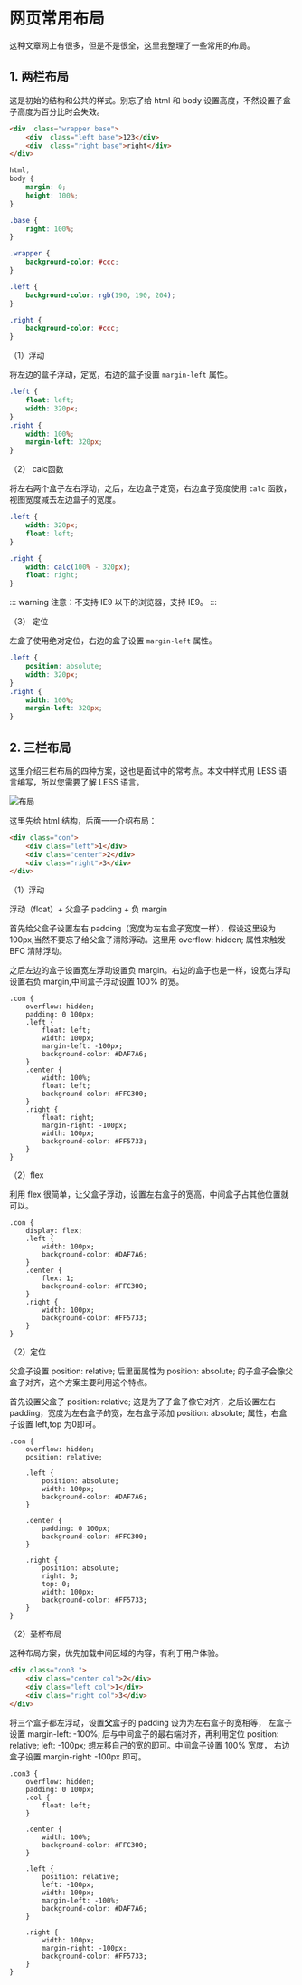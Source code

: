 # 网页常用布局

这种文章网上有很多，但是不是很全，这里我整理了一些常用的布局。

## 1. 两栏布局

这是初始的结构和公共的样式。别忘了给 html 和 body 设置高度，不然设置子盒子高度为百分比时会失效。

```html
<div  class="wrapper base">
    <div  class="left base">123</div>
    <div  class="right base">right</div>
</div>
```

```css
html,
body {
    margin: 0;
    height: 100%;
}

.base {
    right: 100%;
}

.wrapper {
    background-color: #ccc;
}

.left {
    background-color: rgb(190, 190, 204);
}

.right {
    background-color: #ccc;
}
```

（1）浮动

将左边的盒子浮动，定宽，右边的盒子设置 `margin-left` 属性。

```css
.left {
    float: left;
    width: 320px;
}
.right {
    width: 100%;
    margin-left: 320px;
}
```

（2） calc函数

将左右两个盒子左右浮动，之后，左边盒子定宽，右边盒子宽度使用 `calc` 函数，视图宽度减去左边盒子的宽度。

```css
.left {
    width: 320px;
    float: left;
}

.right {
    width: calc(100% - 320px);
    float: right;
}
```

::: warning
注意：不支持 IE9 以下的浏览器，支持 IE9。
:::

（3） 定位

左盒子使用绝对定位，右边的盒子设置 `margin-left` 属性。

```css
.left {
    position: absolute;
    width: 320px;
}
.right {
    width: 100%;
    margin-left: 320px;
}
```

## 2. 三栏布局

这里介绍三栏布局的四种方案，这也是面试中的常考点。本文中样式用 LESS 语言编写，所以您需要了解 LESS 语言。

![布局](buju.png)

这里先给 html 结构，后面一一介绍布局：

```html
<div class="con">
    <div class="left">1</div>
    <div class="center">2</div>
    <div class="right">3</div>
</div>
```

（1）浮动

浮动（float）+ 父盒子 padding + 负 margin

首先给父盒子设置左右 padding（宽度为左右盒子宽度一样），假设这里设为 100px,当然不要忘了给父盒子清除浮动。这里用 overflow: hidden; 属性来触发 BFC 清除浮动。

之后左边的盒子设置宽左浮动设置负 margin。右边的盒子也是一样，设宽右浮动设置右负 margin,中间盒子浮动设置 100% 的宽。

```less
.con {
    overflow: hidden;
    padding: 0 100px;
    .left {
        float: left;
        width: 100px;
        margin-left: -100px;
        background-color: #DAF7A6;
    }
    .center {
        width: 100%;
        float: left;
        background-color: #FFC300;
    }
    .right {
        float: right;
        margin-right: -100px;
        width: 100px;
        background-color: #FF5733;
    }
}
```

（2）flex

利用 flex 很简单，让父盒子浮动，设置左右盒子的宽高，中间盒子占其他位置就可以。

```less
.con {
    display: flex;
    .left {
        width: 100px;
        background-color: #DAF7A6;
    }
    .center {
        flex: 1;
        background-color: #FFC300;
    }
    .right {
        width: 100px;
        background-color: #FF5733;
    }
}
```

（2）定位

父盒子设置 position: relative; 后里面属性为 position: absolute; 的子盒子会像父盒子对齐，这个方案主要利用这个特点。

首先设置父盒子 position: relative; 这是为了子盒子像它对齐，之后设置左右 padding，宽度为左右盒子的宽，左右盒子添加 position: absolute; 属性，右盒子设置 left,top 为0即可。

```less
.con {
    overflow: hidden;
    position: relative;

    .left {
        position: absolute;
        width: 100px;
        background-color: #DAF7A6;
    }

    .center {
        padding: 0 100px;
        background-color: #FFC300;
    }

    .right {
        position: absolute;
        right: 0;
        top: 0;
        width: 100px;
        background-color: #FF5733;
    }
}
```

（2）圣杯布局

这种布局方案，优先加载中间区域的内容，有利于用户体验。

```html
<div class="con3 ">
    <div class="center col">2</div>
    <div class="left col">1</div>
    <div class="right col">3</div>
</div>
```

将三个盒子都左浮动，设置**父**盒子的 padding 设为为左右盒子的宽相等， 左盒子设置 margin-left: -100%; 后与中间盒子的最右端对齐，再利用定位 position: relative; left: -100px; 想左移自己的宽的即可。中间盒子设置 100% 宽度， 右边盒子设置 margin-right: -100px 即可。

```less
.con3 {
    overflow: hidden;
    padding: 0 100px;
    .col {
        float: left;
    }

    .center {
        width: 100%;
        background-color: #FFC300;
    }

    .left {
        position: relative;
        left: -100px;
        width: 100px;
        margin-left: -100%;
        background-color: #DAF7A6;
    }

    .right {
        width: 100px;
        margin-right: -100px;
        background-color: #FF5733;
    }
}
```

 
 <comment-comment/> 
 